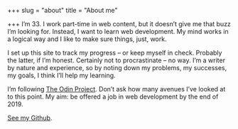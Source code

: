 +++
slug = "about"
title = "About me"

+++
I’m 33. I work part-time in web content, but it doesn’t give me that buzz I’m looking for. Instead, I want to learn web development. My mind works in a logical way and I like to make sure things, just, work.

I set up this site to track my progress – or keep myself in check. Probably the latter, if I’m honest. Certainly not to procrastinate – no way. I’m a writer by nature and experience, so by noting down my problems, my successes, my goals, I think I’ll help my learning.

I’m following [The Odin Project](https://www.theodinproject.com/ "The Odin Project"). Don’t ask how many avenues I’ve looked at to this point. My aim: be offered a job in web development by the end of 2019.

[See my Github](https://github.com/canicodenow "canicode now on Github").